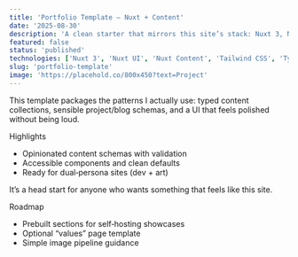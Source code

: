 ```yaml
---
title: 'Portfolio Template — Nuxt + Content'
date: '2025-08-30'
description: 'A clean starter that mirrors this site’s stack: Nuxt 3, Nuxt UI, and Nuxt Content with typed frontmatter and project/blog sections.'
featured: false
status: 'published'
technologies: ['Nuxt 3', 'Nuxt UI', 'Nuxt Content', 'Tailwind CSS', 'TypeScript']
slug: 'portfolio-template'
image: 'https://placehold.co/800x450?text=Project'
---
```


This template packages the patterns I actually use: typed content collections, sensible project/blog schemas, and a UI that feels polished without being loud.

Highlights

- Opinionated content schemas with validation
- Accessible components and clean defaults
- Ready for dual‑persona sites (dev + art)

It’s a head start for anyone who wants something that feels like this site.

Roadmap

- Prebuilt sections for self‑hosting showcases
- Optional “values” page template
- Simple image pipeline guidance
